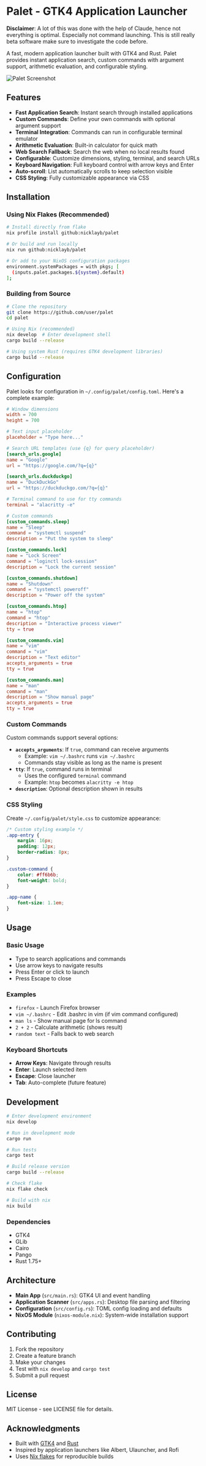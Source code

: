 # Palet - GTK4 Application Launcher

**Disclaimer**: A lot of this was done with the help of Claude, hence not everything is optimal. Especially not command launching. This is still really beta software make sure to investigate the code before.

A fast, modern application launcher built with GTK4 and Rust. Palet provides instant application search, custom commands with argument support, arithmetic evaluation, and configurable styling.

![Palet Screenshot](screenshot.png)

## Features

- **Fast Application Search**: Instant search through installed applications
- **Custom Commands**: Define your own commands with optional argument support
- **Terminal Integration**: Commands can run in configurable terminal emulator
- **Arithmetic Evaluation**: Built-in calculator for quick math
- **Web Search Fallback**: Search the web when no local results found
- **Configurable**: Customize dimensions, styling, terminal, and search URLs
- **Keyboard Navigation**: Full keyboard control with arrow keys and Enter
- **Auto-scroll**: List automatically scrolls to keep selection visible
- **CSS Styling**: Fully customizable appearance via CSS

## Installation

### Using Nix Flakes (Recommended)

```bash
# Install directly from flake
nix profile install github:nicklayb/palet

# Or build and run locally  
nix run github:nicklayb/palet

# Or add to your NixOS configuration packages
environment.systemPackages = with pkgs; [
  (inputs.palet.packages.${system}.default)
];
```

### Building from Source

```bash
# Clone the repository
git clone https://github.com/user/palet
cd palet

# Using Nix (recommended)
nix develop  # Enter development shell
cargo build --release

# Using system Rust (requires GTK4 development libraries)
cargo build --release
```

## Configuration

Palet looks for configuration in `~/.config/palet/config.toml`. Here's a complete example:

```toml
# Window dimensions
width = 700
height = 700

# Text input placeholder
placeholder = "Type here..."

# Search URL templates (use {q} for query placeholder)
[search_urls.google]
name = "Google"
url = "https://google.com/?q={q}"

[search_urls.duckduckgo]
name = "DuckDuckGo"
url = "https://duckduckgo.com/?q={q}"

# Terminal command to use for tty commands
terminal = "alacritty -e"

# Custom commands
[custom_commands.sleep]
name = "Sleep"
command = "systemctl suspend"
description = "Put the system to sleep"

[custom_commands.lock]
name = "Lock Screen"
command = "loginctl lock-session"
description = "Lock the current session"

[custom_commands.shutdown]
name = "Shutdown"
command = "systemctl poweroff"
description = "Power off the system"

[custom_commands.htop]
name = "htop"
command = "htop"
description = "Interactive process viewer"
tty = true

[custom_commands.vim]
name = "vim"
command = "vim"
description = "Text editor"
accepts_arguments = true
tty = true

[custom_commands.man]
name = "man"
command = "man"
description = "Show manual page"
accepts_arguments = true
tty = true
```

### Custom Commands

Custom commands support several options:

- **`accepts_arguments`**: If `true`, command can receive arguments
  - Example: `vim ~/.bashrc` runs `vim ~/.bashrc`
  - Commands stay visible as long as the name is present
- **`tty`**: If `true`, command runs in terminal
  - Uses the configured `terminal` command
  - Example: `htop` becomes `alacritty -e htop`
- **`description`**: Optional description shown in results

### CSS Styling

Create `~/.config/palet/style.css` to customize appearance:

```css
/* Custom styling example */
.app-entry {
    margin: 16px;
    padding: 12px;
    border-radius: 8px;
}

.custom-command {
    color: #ff6b6b;
    font-weight: bold;
}

.app-name {
    font-size: 1.1em;
}
```

## Usage

### Basic Usage
- Type to search applications and commands
- Use arrow keys to navigate results
- Press Enter or click to launch
- Press Escape to close

### Examples
- `firefox` - Launch Firefox browser
- `vim ~/.bashrc` - Edit .bashrc in vim (if vim command configured)
- `man ls` - Show manual page for ls command
- `2 + 2` - Calculate arithmetic (shows result)
- `random text` - Falls back to web search

### Keyboard Shortcuts
- **Arrow Keys**: Navigate through results
- **Enter**: Launch selected item
- **Escape**: Close launcher
- **Tab**: Auto-complete (future feature)

## Development

```bash
# Enter development environment
nix develop

# Run in development mode
cargo run

# Run tests
cargo test

# Build release version
cargo build --release

# Check flake
nix flake check

# Build with nix
nix build
```

### Dependencies
- GTK4
- GLib
- Cairo
- Pango
- Rust 1.75+

## Architecture

- **Main App** (`src/main.rs`): GTK4 UI and event handling
- **Application Scanner** (`src/apps.rs`): Desktop file parsing and filtering
- **Configuration** (`src/config.rs`): TOML config loading and defaults
- **NixOS Module** (`nixos-module.nix`): System-wide installation support

## Contributing

1. Fork the repository
2. Create a feature branch
3. Make your changes
4. Test with `nix develop` and `cargo test`
5. Submit a pull request

## License

MIT License - see LICENSE file for details.

## Acknowledgments

- Built with [GTK4](https://gtk.org/) and [Rust](https://rust-lang.org/)
- Inspired by application launchers like Albert, Ulauncher, and Rofi
- Uses [Nix flakes](https://nixos.wiki/wiki/Flakes) for reproducible builds
